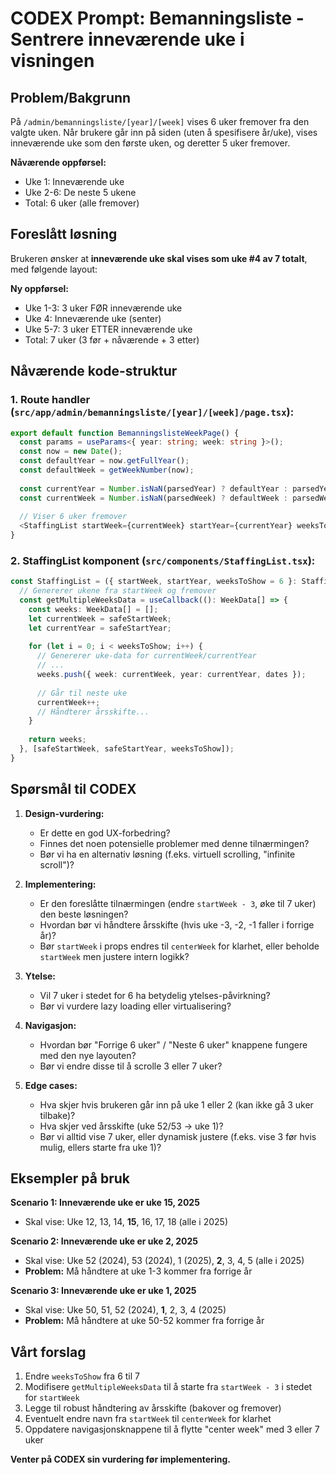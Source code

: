 # CODEX Prompt: Bemanningsliste - Sentrere inneværende uke i visningen

## Problem/Bakgrunn

På `/admin/bemanningsliste/[year]/[week]` vises 6 uker fremover fra den valgte uken. Når brukere går inn på siden (uten å spesifisere år/uke), vises inneværende uke som den første uken, og deretter 5 uker fremover.

**Nåværende oppførsel:**
- Uke 1: Inneværende uke
- Uke 2-6: De neste 5 ukene
- Total: 6 uker (alle fremover)

## Foreslått løsning

Brukeren ønsker at **inneværende uke skal vises som uke #4 av 7 totalt**, med følgende layout:

**Ny oppførsel:**
- Uke 1-3: 3 uker FØR inneværende uke
- Uke 4: Inneværende uke (senter)
- Uke 5-7: 3 uker ETTER inneværende uke
- Total: 7 uker (3 før + nåværende + 3 etter)

## Nåværende kode-struktur

### 1. Route handler (`src/app/admin/bemanningsliste/[year]/[week]/page.tsx`):
```typescript
export default function BemanningslisteWeekPage() {
  const params = useParams<{ year: string; week: string }>();
  const now = new Date();
  const defaultYear = now.getFullYear();
  const defaultWeek = getWeekNumber(now);
  
  const currentYear = Number.isNaN(parsedYear) ? defaultYear : parsedYear;
  const currentWeek = Number.isNaN(parsedWeek) ? defaultWeek : parsedWeek;
  
  // Viser 6 uker fremover
  <StaffingList startWeek={currentWeek} startYear={currentYear} weeksToShow={6} />
}
```

### 2. StaffingList komponent (`src/components/StaffingList.tsx`):
```typescript
const StaffingList = ({ startWeek, startYear, weeksToShow = 6 }: StaffingListProps) => {
  // Genererer ukene fra startWeek og fremover
  const getMultipleWeeksData = useCallback((): WeekData[] => {
    const weeks: WeekData[] = [];
    let currentWeek = safeStartWeek;
    let currentYear = safeStartYear;
    
    for (let i = 0; i < weeksToShow; i++) {
      // Genererer uke-data for currentWeek/currentYear
      // ...
      weeks.push({ week: currentWeek, year: currentYear, dates });
      
      // Går til neste uke
      currentWeek++;
      // Håndterer årsskifte...
    }
    
    return weeks;
  }, [safeStartWeek, safeStartYear, weeksToShow]);
}
```

## Spørsmål til CODEX

1. **Design-vurdering:**
   - Er dette en god UX-forbedring?
   - Finnes det noen potensielle problemer med denne tilnærmingen?
   - Bør vi ha en alternativ løsning (f.eks. virtuell scrolling, "infinite scroll")?

2. **Implementering:**
   - Er den foreslåtte tilnærmingen (endre `startWeek - 3`, øke til 7 uker) den beste løsningen?
   - Hvordan bør vi håndtere årsskifte (hvis uke -3, -2, -1 faller i forrige år)?
   - Bør `startWeek` i props endres til `centerWeek` for klarhet, eller beholde `startWeek` men justere intern logikk?

3. **Ytelse:**
   - Vil 7 uker i stedet for 6 ha betydelig ytelses-påvirkning?
   - Bør vi vurdere lazy loading eller virtualisering?

4. **Navigasjon:**
   - Hvordan bør "Forrige 6 uker" / "Neste 6 uker" knappene fungere med den nye layouten?
   - Bør vi endre disse til å scrolle 3 eller 7 uker?

5. **Edge cases:**
   - Hva skjer hvis brukeren går inn på uke 1 eller 2 (kan ikke gå 3 uker tilbake)?
   - Hva skjer ved årsskifte (uke 52/53 → uke 1)?
   - Bør vi alltid vise 7 uker, eller dynamisk justere (f.eks. vise 3 før hvis mulig, ellers starte fra uke 1)?

## Eksempler på bruk

**Scenario 1: Inneværende uke er uke 15, 2025**
- Skal vise: Uke 12, 13, 14, **15**, 16, 17, 18 (alle i 2025)

**Scenario 2: Inneværende uke er uke 2, 2025**
- Skal vise: Uke 52 (2024), 53 (2024), 1 (2025), **2**, 3, 4, 5 (alle i 2025)
- **Problem:** Må håndtere at uke 1-3 kommer fra forrige år

**Scenario 3: Inneværende uke er uke 1, 2025**
- Skal vise: Uke 50, 51, 52 (2024), **1**, 2, 3, 4 (2025)
- **Problem:** Må håndtere at uke 50-52 kommer fra forrige år

## Vårt forslag

1. Endre `weeksToShow` fra 6 til 7
2. Modifisere `getMultipleWeeksData` til å starte fra `startWeek - 3` i stedet for `startWeek`
3. Legge til robust håndtering av årsskifte (bakover og fremover)
4. Eventuelt endre navn fra `startWeek` til `centerWeek` for klarhet
5. Oppdatere navigasjonsknappene til å flytte "center week" med 3 eller 7 uker

**Venter på CODEX sin vurdering før implementering.**

